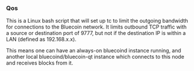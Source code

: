 ### Qos ###

This is a Linux bash script that will set up tc to limit the outgoing bandwidth for connections to the Bluecoin network. It limits outbound TCP traffic with a source or destination port of 9777, but not if the destination IP is within a LAN (defined as 192.168.x.x).

This means one can have an always-on bluecoind instance running, and another local bluecoind/bluecoin-qt instance which connects to this node and receives blocks from it.
